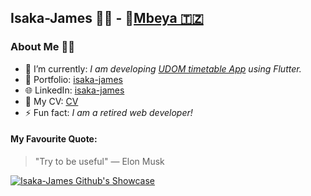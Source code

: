 <h2> Isaka-James 🤵‍♂️  - 📍<a href='https://www.mbeya.go.tz/'>Mbeya 🇹🇿</a></h2>

### About Me 🤵‍♂️

- 🌱 I’m currently: *I am developing [UDOM timetable App](https://github.com/isaka-james/udom-timetable-app) using Flutter.*
- 💬 Portfolio: [isaka-james](https://isaka-james.vercel.app)
- 🌐 LinkedIn: [isaka-james](https://www.linkedin.com/in/isaka-james)
- 📁 My CV: [CV](https://github.com/isaka-james/portfolio-wordpress/blob/main/cv.pdf)
- ⚡ Fun fact: *I am a retired web developer!*

#### My Favourite Quote:
> "Try to be useful"
— Elon Musk

  <p>
    <a href="https://github.com/ryo-ma/github-profile-trophy">
      <img src="https://github-profile-trophy.vercel.app/?username=isaka-james&title=Commits,Followers,Stars,Repositories,MultiLanguage,Experience&column=3&margin-w=15&margin-h=15&no-bg=true" alt="Isaka-James Github's Showcase" />
    </a>
  </p>


